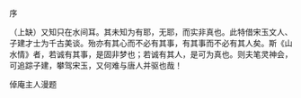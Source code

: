 序

（上缺）又知只在水间耳。其未知为有耶，无耶，而实非真也。此特借宋玉文人、子建才士为千古美谈。殆亦有其心而不必有其事，有其事而不必有其人矣。斯《山水情》者，若诚有其事，是固非梦也；若诚有其人，是可为真也。则夫笔灵神会，可追踪子建，攀驾宋玉，又何难与唐人并驱也哉！

倬庵主人漫题
